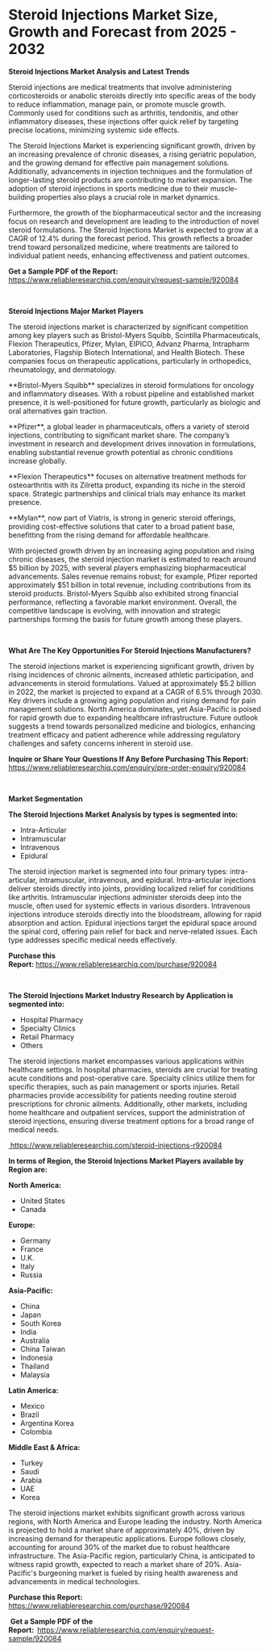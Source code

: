 <p><h1>Steroid Injections Market Size, Growth and Forecast from 2025 - 2032</h1></p><p><strong>Steroid Injections Market Analysis and Latest Trends</strong></p>
<p><p>Steroid injections are medical treatments that involve administering corticosteroids or anabolic steroids directly into specific areas of the body to reduce inflammation, manage pain, or promote muscle growth. Commonly used for conditions such as arthritis, tendonitis, and other inflammatory diseases, these injections offer quick relief by targeting precise locations, minimizing systemic side effects.</p><p>The Steroid Injections Market is experiencing significant growth, driven by an increasing prevalence of chronic diseases, a rising geriatric population, and the growing demand for effective pain management solutions. Additionally, advancements in injection techniques and the formulation of longer-lasting steroid products are contributing to market expansion. The adoption of steroid injections in sports medicine due to their muscle-building properties also plays a crucial role in market dynamics.</p><p>Furthermore, the growth of the biopharmaceutical sector and the increasing focus on research and development are leading to the introduction of novel steroid formulations. The Steroid Injections Market is expected to grow at a CAGR of 12.4% during the forecast period. This growth reflects a broader trend toward personalized medicine, where treatments are tailored to individual patient needs, enhancing effectiveness and patient outcomes.</p></p>
<p><strong>Get a Sample PDF of the Report:&nbsp;</strong> <a href="https://www.reliableresearchiq.com/enquiry/request-sample/920084?utm_campaign=3550&utm_medium=2&utm_source=Github&utm_content=ia&utm_term=17042025&utm_id=steroid-injections">https://www.reliableresearchiq.com/enquiry/request-sample/920084</a></p>
<p>&nbsp;</p>
<p><strong>Steroid Injections Major Market Players</strong></p>
<p><p>The steroid injections market is characterized by significant competition among key players such as Bristol-Myers Squibb, Scintilla Pharmaceuticals, Flexion Therapeutics, Pfizer, Mylan, EIPICO, Advanz Pharma, Intrapharm Laboratories, Flagship Biotech International, and Health Biotech. These companies focus on therapeutic applications, particularly in orthopedics, rheumatology, and dermatology.</p><p>**Bristol-Myers Squibb** specializes in steroid formulations for oncology and inflammatory diseases. With a robust pipeline and established market presence, it is well-positioned for future growth, particularly as biologic and oral alternatives gain traction.</p><p>**Pfizer**, a global leader in pharmaceuticals, offers a variety of steroid injections, contributing to significant market share. The company’s investment in research and development drives innovation in formulations, enabling substantial revenue growth potential as chronic conditions increase globally.</p><p>**Flexion Therapeutics** focuses on alternative treatment methods for osteoarthritis with its Zilretta product, expanding its niche in the steroid space. Strategic partnerships and clinical trials may enhance its market presence.</p><p>**Mylan**, now part of Viatris, is strong in generic steroid offerings, providing cost-effective solutions that cater to a broad patient base, benefitting from the rising demand for affordable healthcare.</p><p>With projected growth driven by an increasing aging population and rising chronic diseases, the steroid injection market is estimated to reach around $5 billion by 2025, with several players emphasizing biopharmaceutical advancements. Sales revenue remains robust; for example, Pfizer reported approximately $51 billion in total revenue, including contributions from its steroid products. Bristol-Myers Squibb also exhibited strong financial performance, reflecting a favorable market environment. Overall, the competitive landscape is evolving, with innovation and strategic partnerships forming the basis for future growth among these players.</p></p>
<p>&nbsp;</p>
<p><strong>What Are The Key Opportunities For Steroid Injections Manufacturers?</strong></p>
<p><p>The steroid injections market is experiencing significant growth, driven by rising incidences of chronic ailments, increased athletic participation, and advancements in steroid formulations. Valued at approximately $5.2 billion in 2022, the market is projected to expand at a CAGR of 6.5% through 2030. Key drivers include a growing aging population and rising demand for pain management solutions. North America dominates, yet Asia-Pacific is poised for rapid growth due to expanding healthcare infrastructure. Future outlook suggests a trend towards personalized medicine and biologics, enhancing treatment efficacy and patient adherence while addressing regulatory challenges and safety concerns inherent in steroid use.</p></p>
<p><strong>Inquire or Share Your Questions If Any Before Purchasing This Report:</strong> <a href="https://www.reliableresearchiq.com/enquiry/pre-order-enquiry/920084?utm_campaign=3550&utm_medium=2&utm_source=Github&utm_content=ia&utm_term=17042025&utm_id=steroid-injections">https://www.reliableresearchiq.com/enquiry/pre-order-enquiry/920084</a></p>
<p>&nbsp;</p>
<p><strong>Market Segmentation</strong></p>
<p><strong>The Steroid Injections Market Analysis by types is segmented into:</strong></p>
<p><ul><li>Intra-Articular</li><li>Intramuscular</li><li>Intravenous</li><li>Epidural</li></ul></p>
<p><p>The steroid injection market is segmented into four primary types: intra-articular, intramuscular, intravenous, and epidural. Intra-articular injections deliver steroids directly into joints, providing localized relief for conditions like arthritis. Intramuscular injections administer steroids deep into the muscle, often used for systemic effects in various disorders. Intravenous injections introduce steroids directly into the bloodstream, allowing for rapid absorption and action. Epidural injections target the epidural space around the spinal cord, offering pain relief for back and nerve-related issues. Each type addresses specific medical needs effectively.</p></p>
<p><strong>Purchase this Report:&nbsp;</strong><a href="https://www.reliableresearchiq.com/purchase/920084?utm_campaign=3550&utm_medium=2&utm_source=Github&utm_content=ia&utm_term=17042025&utm_id=steroid-injections">https://www.reliableresearchiq.com/purchase/920084</a></p>
<p>&nbsp;</p>
<p><strong>The Steroid Injections Market Industry Research by Application is segmented into:</strong></p>
<p><ul><li>Hospital Pharmacy</li><li>Specialty Clinics</li><li>Retail Pharmacy</li><li>Others</li></ul></p>
<p><p>The steroid injections market encompasses various applications within healthcare settings. In hospital pharmacies, steroids are crucial for treating acute conditions and post-operative care. Specialty clinics utilize them for specific therapies, such as pain management or sports injuries. Retail pharmacies provide accessibility for patients needing routine steroid prescriptions for chronic ailments. Additionally, other markets, including home healthcare and outpatient services, support the administration of steroid injections, ensuring diverse treatment options for a broad range of medical needs.</p></p>
<p><a href="https://www.reliableresearchiq.com/steroid-injections-r920084?utm_campaign=3550&utm_medium=2&utm_source=Github&utm_content=ia&utm_term=17042025&utm_id=steroid-injections">&nbsp;https://www.reliableresearchiq.com/steroid-injections-r920084</a></p>
<p><strong>In terms of Region, the Steroid Injections Market Players available by Region are:</strong></p>
<p>
    <p> <strong> North America: </strong>
        <ul>
            <li>United States</li>
            <li>Canada</li>
        </ul>
        </p> 
    <p> <strong> Europe: </strong>
        <ul>
            <li>Germany</li>
            <li>France</li>
            <li>U.K.</li>
            <li>Italy</li>
            <li>Russia</li>
        </ul>
        </p> 
    <p> <strong> Asia-Pacific: </strong>
        <ul>
            <li>China</li>
            <li>Japan</li>
            <li>South Korea</li>
            <li>India</li>
            <li>Australia</li>
            <li>China Taiwan</li>
            <li>Indonesia</li>
            <li>Thailand</li>
            <li>Malaysia</li>
        </ul>
        </p> 
    <p> <strong> Latin America: </strong>
        <ul>
            <li>Mexico</li>
            <li>Brazil</li>
            <li>Argentina Korea</li>
            <li>Colombia</li>
        </ul>
        </p> 
    <p> <strong> Middle East & Africa: </strong>
        <ul>
            <li>Turkey</li>
            <li>Saudi</li>
            <li>Arabia</li>
            <li>UAE</li>
            <li>Korea</li>
        </ul>
    </p>
    </p>
<p><p>The steroid injections market exhibits significant growth across various regions, with North America and Europe leading the industry. North America is projected to hold a market share of approximately 40%, driven by increasing demand for therapeutic applications. Europe follows closely, accounting for around 30% of the market due to robust healthcare infrastructure. The Asia-Pacific region, particularly China, is anticipated to witness rapid growth, expected to reach a market share of 20%. Asia-Pacific's burgeoning market is fueled by rising health awareness and advancements in medical technologies.</p></p>
<p><strong>Purchase this Report: </strong><a href="https://www.reliableresearchiq.com/purchase/920084?utm_campaign=3550&utm_medium=2&utm_source=Github&utm_content=ia&utm_term=17042025&utm_id=steroid-injections">https://www.reliableresearchiq.com/purchase/920084</a></p>
<p>&nbsp;<strong>Get a Sample PDF of the Report:&nbsp;&nbsp;</strong><a href="https://www.reliableresearchiq.com/enquiry/request-sample/920084?utm_campaign=3550&utm_medium=2&utm_source=Github&utm_content=ia&utm_term=17042025&utm_id=steroid-injections">https://www.reliableresearchiq.com/enquiry/request-sample/920084</a></p>
<p><strong></strong></p>
<p><p></p><p></p><p></p></p>